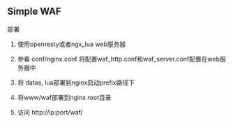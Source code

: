 ## Simple WAF ##

部署

1. 使用openresty或者ngx_lua web服务器

2. 参看 conf/nginx.conf 将配置waf_http.conf和waf_server.conf配置在web服务器中

3. 将 datas, lua部署到nginx启动prefix路径下

4. 将www/waf部署到nginx root目录

5. 访问 http://ip:port/waf/
